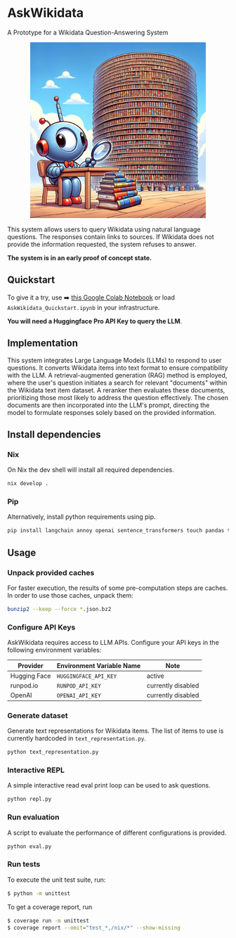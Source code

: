 # AskWikidata

A Prototype for a Wikidata Question-Answering System

<p align="center"><img src="./image.jpg" alt="A cute wrap, the mascot of Nixwrap" style="width:400px;"/></p>

This system allows users to query Wikidata using natural language questions. The responses contain links to sources. If Wikidata does not provide the information requested, the system refuses to answer.

**The system is in an early proof of concept state.**

## Quickstart

To give it a try, use ➡️  [this Google Colab Notebook](https://colab.research.google.com/drive/16GoXCVY1YyiEkuEqoXmgftl6X-68eHCi) or load `AskWikidata_Quickstart.ipynb` in your infrastructure.

**You will need a Huggingface Pro API Key to query the LLM**.

## Implementation

This system integrates Large Language Models (LLMs) to respond to user questions. It converts Wikidata items into text format to ensure compatibility with the LLM. A retrieval-augmented generation (RAG) method is employed, where the user's question initiates a search for relevant "documents" within the Wikidata text item dataset. A reranker then evaluates these documents, prioritizing those most likely to address the question effectively. The chosen documents are then incorporated into the LLM's prompt, directing the model to formulate responses solely based on the provided information.

## Install dependencies
### Nix
On Nix the dev shell will install all required dependencies.
```sh
nix develop .
```

### Pip
Alternatively, install python requirements using pip.
```sh
pip install langchain annoy openai sentence_transformers touch pandas tqdm protobuf
```

## Usage
### Unpack provided caches
For faster execution, the results of some pre-computation steps are caches. In order to use those caches, unpack them:
```sh
bunzip2 --keep --force *.json.bz2
```

### Configure API Keys
AskWikidata requires access to LLM APIs. Configure your API keys in the following environment variables:

Provider | Environment Variable Name | Note
--- | --- | ---
Hugging Face | `HUGGINGFACE_API_KEY` | active
runpod.io | `RUNPOD_API_KEY` | currently disabled
OpenAI | `OPENAI_API_KEY` | currently disabled

### Generate dataset
Generate text representations for Wikidata items. The list of items to use is currently hardcoded in `text_representation.py`.
```sh
python text_representation.py
```

### Interactive REPL
A simple interactive read eval print loop can be used to ask questions.
```sh
python repl.py
```

### Run evaluation
A script to evaluate the performance of different configurations is provided.
```sh
python eval.py
```

### Run tests
To execute the unit test suite, run:

```sh
$ python -m unittest
```

To get a coverage report, run
```sh
$ coverage run -m unittest
$ coverage report --omit="test_*,/nix/*" --show-missing
```

